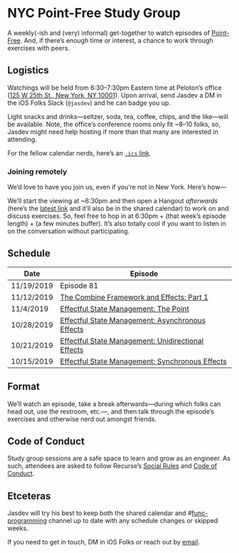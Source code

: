 # NYC Point-Free Study Group

A weekly(-ish and (very) informal) get-together to watch episodes of [Point-Free](https://www.pointfree.co). And, if there’s enough time or interest, a chance to work through exercises with peers.

## Logistics

Watchings will be held from 6:30–7:30pm Eastern time at Peloton’s office ([125 W 25th St., New York, NY 10001](https://maps.apple.com/?address=125%20W%2025th%20St,%20New%20York,%20NY%20%2010001,%20United%20States&ll=40.744740,-73.992678&q=125%20W%2025th%20St&_ext=EiYpXpeGd8BeREAx16L2Kel/UsA53Gys0+ZfREBBIdkh5iZ/UsBQAw%3D%3D)). Upon arrival, send Jasdev a DM in the iOS Folks Slack (`@jasdev`) and he can badge you up.

Light snacks and drinks—seltzer, soda, tea, coffee, chips, and the like—will be available. Note, the office’s conference rooms only fit ~8–10 folks, so, Jasdev might need help hosting if more than that many are interested in attending.

For the fellow calendar nerds, here’s an [`.ics` link](https://user.fm/calendar/v1-b88d068d40c340849570a49f68c376ae/NYC%20Point-Free%20Study%20Group.ics).

### Joining remotely

We’d love to have you join us, even if you’re not in New York. Here’s how—

We’ll start the viewing at ~6:30pm and then open a Hangout _afterwards_ (here’s the [latest link](https://meet.google.com/qmp-hden-jra) and it’ll also be in the shared calendar) to work on and discuss exercises. So, feel free to hop in at 6:30pm + (that week’s episode length) + (a few minutes buffer). It’s also totally cool if you want to listen in on the conversation without participating.

## Schedule

| Date        | Episode                               |
| ----------- |-------------                          |
| 11/19/2019  | Episode 81 |
| 11/12/2019  | [The Combine Framework and Effects: Part 1](https://www.pointfree.co/episodes/ep80-the-combine-framework-and-effects-part-1) |
| 11/4/2019   | [Effectful State Management: The Point](https://www.pointfree.co/episodes/ep79-effectful-state-management-the-point) |
| 10/28/2019  | [Effectful State Management: Asynchronous Effects](https://www.pointfree.co/episodes/ep78-effectful-state-management-asynchronous-effects) |
| 10/21/2019  | [Effectful State Management: Unidirectional Effects](https://www.pointfree.co/episodes/ep77-effectful-state-management-unidirectional-effects) |
| 10/15/2019  | [Effectful State Management: Synchronous Effects](https://www.pointfree.co/episodes/ep76-effectful-state-management-synchronous-effects) |

## Format

We’ll watch an episode, take a break afterwards—during which folks can head out, use the restroom, etc.—, and then talk through the episode’s exercises and otherwise nerd out amongst friends.

## Code of Conduct

Study group sessions are a safe space to learn and grow as an engineer. As such, attendees are asked to follow Recurse’s [Social Rules](https://www.recurse.com/manual#sub-sec-social-rules) and [Code of Conduct](https://www.recurse.com/code-of-conduct).

## Etceteras

Jasdev will try his best to keep both the shared calendar and #[func-programming](https://iosdevelopers.slack.com/messages/C034QKFU2) channel up to date with any schedule changes or skipped weeks.

If you need to get in touch, DM in iOS Folks or reach out by [email](mailto:j@jasdev.me).